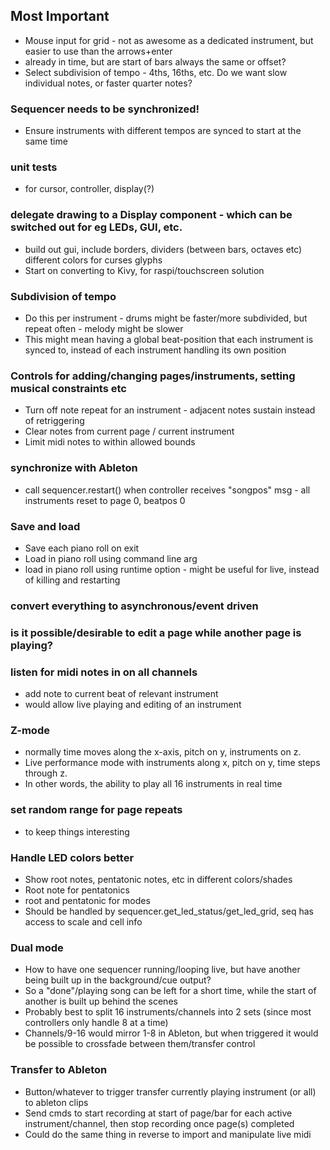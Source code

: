 ## Most Important
* Mouse input for grid - not as awesome as a dedicated instrument, but easier to use than the arrows+enter
* already in time, but are start of bars always the same or offset?
* Select subdivision of tempo - 4ths, 16ths, etc. Do we want slow individual notes, or faster quarter notes?

### Sequencer needs to be synchronized!
- Ensure instruments with different tempos are synced to start at the same time

### unit tests
- for cursor, controller, display(?)

### delegate drawing to a Display component - which can be switched out for eg LEDs, GUI, etc.
- build out gui, include
    borders, dividers (between bars, octaves etc)
    different colors for curses glyphs
- Start on converting to Kivy, for raspi/touchscreen solution

### Subdivision of tempo
- Do this per instrument - drums might be faster/more subdivided, but repeat often - melody might be slower
- This might mean having a global beat-position that each instrument is synced to, instead of each instrument handling its own position

### Controls for adding/changing pages/instruments, setting musical constraints etc
- Turn off note repeat for an instrument - adjacent notes sustain instead of retriggering
- Clear notes from current page / current instrument
- Limit midi notes to within allowed bounds

### synchronize with Ableton
- call sequencer.restart() when controller receives "songpos" msg - all instruments reset to page 0, beatpos 0

### Save and load
- Save each piano roll on exit
- Load in piano roll using command line arg
- load in piano roll using runtime option - might be useful for live, instead of killing and restarting

### convert everything to asynchronous/event driven

### is it possible/desirable to edit a page while another page is playing?

### listen for midi notes in on all channels
- add note to current beat of relevant instrument
- would allow live playing and editing of an instrument

### Z-mode
- normally time moves along the x-axis, pitch on y, instruments on z.
- Live performance mode with instruments along x, pitch on y, time steps through z.
- In other words, the ability to play all 16 instruments in real time

### set random range for page repeats
- to keep things interesting

### Handle LED colors better
- Show root notes, pentatonic notes, etc in different colors/shades
- Root note for pentatonics
- root and pentatonic for modes
- Should be handled by sequencer.get_led_status/get_led_grid, seq has access to scale and cell info

### Dual mode
- How to have one sequencer running/looping live, but have another being built up in the background/cue output?
- So a "done"/playing song can be left for a short time, while the start of another is built up behind the scenes
- Probably best to split 16 instruments/channels into 2 sets (since most controllers only handle 8 at a time)
- Channels/9-16 would mirror 1-8 in Ableton, but when triggered it would be possible to crossfade between them/transfer control

### Transfer to Ableton
- Button/whatever to trigger transfer currently playing instrument (or all) to ableton clips
- Send cmds to start recording at start of page/bar for each active instrument/channel, then stop recording once page(s) completed
- Could do the same thing in reverse to import and manipulate live midi

